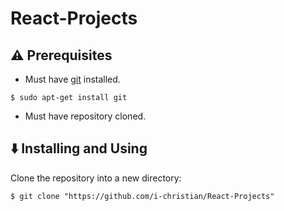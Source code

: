 # React-Projects

## :warning: Prerequisites

* Must have [git](https://git-scm.com/) installed.


```
$ sudo apt-get install git
```

* Must have repository cloned.
## :arrow_down: Installing and Using

Clone the repository into a new directory:

```
$ git clone "https://github.com/i-christian/React-Projects"

```
